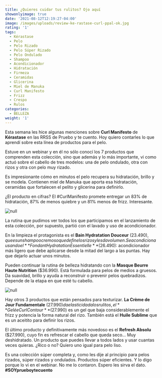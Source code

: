 ```yaml
---
title: ¿Quieres cuidar tus rulitos? Ojo aquí
showonlyimage: true
date: '2021-08-12T12:19:27-04:00'
image: /images/uploads/review-ke-rastase-curl-ppal-ok.jpg
rating: '1'
tags:
  - Kérastase
  - Pelo
  - Pelo Rizado
  - Pelo Súper Rizado
  - Pelo Ondulado
  - Shampoo
  - Acondicionador
  - Hidratación
  - Firmeza
  - Ceramidas
  - Glicerina
  - Miel de Manuka
  - Curl Manifesto
  - Frizz
  - Crespo
  - Rulos
categories:
  - BELLEZA
weight: '1'
---
```

Esta semana les hice algunas menciones sobre **Curl Manifesto** de **Kérastase** en las RRSS de Pruebo y te cuento. Hoy quiero contarles lo que aprendí sobre esta línea de productos para el pelo.

<!--more-->

Estuve en un webinar y en él no sólo conocí los 7 productos que comprenden esta colección, sino que además y lo más importante, vi como actuó sobre el cabello de tres modelos: una de pelo ondulado, otra con rizos y otra con pelo muy rizado.

Es impresionante cómo en minutos el pelo recupera su hidratación, brillo y se modela. Contienen miel de Manuka que aporta esa hidratación, ceramidas que fortalecen el pelito y glicerina para definirlo.

¿El producto en cifras? El #CurlManifesto promete entregar un 83% de hidratación, 87% de menos quiebre y un 81% menos de frizz. Interesante.

![null](/images/uploads/review-ke-rastase-curl-ppal-ok.jpg)

La rutina que pudimos ver todos los que participamos en el lanzamiento de esta colección, por supuesto, partió con el lavado y uso de acondicionador.

En la limpieza el protagonista es el **Bain Hydratation Douceur** ($23.490), que es un shampoo cremoso que define los rizos y les da volumen. Se acondiciona usando el **Fondant Hydratation Essentielle** ($26.490): acondicionador más ligero que debe aplicarse desde la mitad del largo a las puntas. Hay que dejarlo actuar unos minutos.

Pueden continuar la rutina de belleza hidratando con la **Masque Beurre Haute Nutrition** ($36.990). Está formulada para pelos de medios a gruesos. Da suavidad, brillo y ayuda a reconstruir o prevenir pelos quebradizos. Depende de la etapa en que esté tu cabello.

![null](/images/uploads/review-ke-rastase-curl-2.jpg)

Hay otros 3 productos que están pensados para texturizar. **La Crème de Jour Fundamentale** ($27.990) da elasticidad a los rulitos, el **Gelée Curl Contour** ($27.990) es un gel que baja considerablemente el frizz y potencia la forma natural del rizo. También está el **Huile Sublime** que es un aceitito para definir los rizos.

El último producto y definitivamente más novedoso es el **Refresh Absolu** ($27.990), cuyo fin es refrescar el cabello que queda seco… Muy deshidratado. Un producto que puedes llevar a todos lados y usar cuantas veces quieras. ¿Rico o no? Quiero uno igual para pelo liso.

Es una colección súper completa y, como les dije al principio para pelos rizados, súper rizados y ondulados. Productos súper eficientes. Y lo digo porque lo vi en el webinar. No me lo contaron. Espero les sirva el dato. **\#SOYprueboytecuento**
